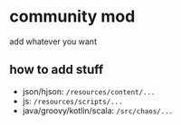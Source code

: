 # community mod
add whatever you want

## how to add stuff
- json/hjson: `/resources/content/...`
- js: `/resources/scripts/...`
- java/groovy/kotlin/scala: `/src/chaos/...`
